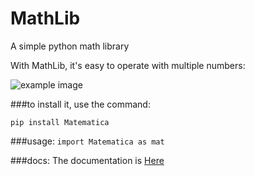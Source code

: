 # MathLib
A simple python math library

With MathLib, it's easy to operate with multiple numbers:

![example image](https://github.com/CaioVieiraF/MathLib/blob/master/media/Peek%202020-06-30%2013-15.gif)


###to install it, use the command:

`pip install Matematica`

###usage:
`import Matematica as mat`

###docs:
The documentation is [Here](#)
